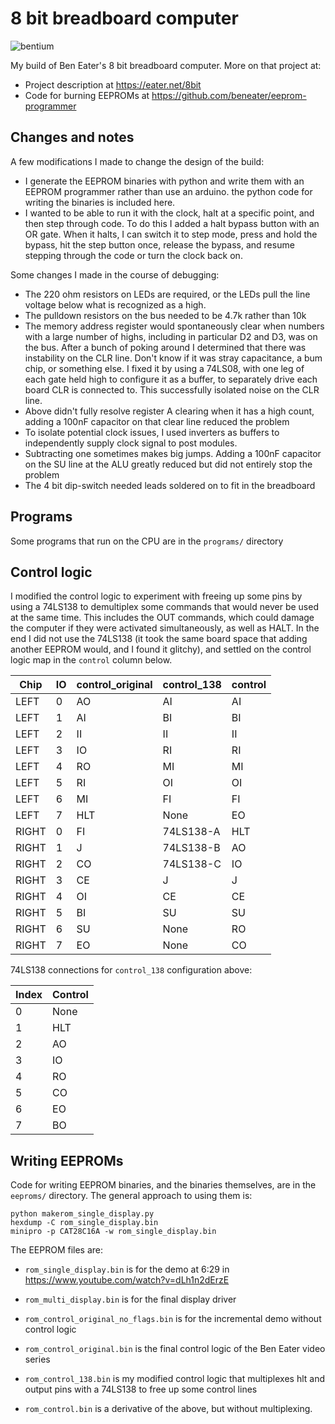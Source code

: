 # 8 bit breadboard computer

![bentium](bentium.gif)



My build of Ben Eater's 8 bit breadboard computer. More on that project at:

- Project description at https://eater.net/8bit
- Code for burning EEPROMs at https://github.com/beneater/eeprom-programmer

## Changes and notes

A few modifications I made to change the design of the build:
- I generate the EEPROM binaries with python and write them with an EEPROM programmer rather
  than use an arduino. the python code for writing the binaries is included here.
- I wanted to be able to run it with the clock, halt at a specific point, and then step through code. To do this
I added a halt bypass button with an OR gate. When it halts, I can switch it to step mode, press and hold the bypass, hit the step button once, release the bypass, and resume stepping through the code or turn the clock back on.

Some changes I made in the course of debugging:
- The 220 ohm resistors on LEDs are required, or the LEDs pull the line voltage below what is recognized as a high.
- The pulldown resistors on the bus needed to be 4.7k rather than 10k
- The memory address register would spontaneously clear when numbers with a large number of highs, including in particular D2 and D3, was on the bus. After a bunch of poking around I determined that there was instability on the CLR line. Don't know if it was stray capacitance, a bum chip, or something else. I fixed it by using a 74LS08, with one leg of each gate held high to configure it as a buffer, to separately drive each board CLR is connected to. This successfully isolated noise on the CLR line.
- Above didn't fully resolve register A clearing when it has a high count, adding a 100nF capacitor on that clear line reduced the problem
- To isolate potential clock issues, I used inverters as buffers to independently supply clock signal to post modules.
- Subtracting one sometimes makes big jumps. Adding a 100nF capacitor on the SU line at the ALU greatly reduced but did not entirely stop the problem
- The 4 bit dip-switch needed leads soldered on to fit in the breadboard


## Programs

Some programs that run on the CPU are in the `programs/` directory


## Control logic

I modified the control logic to experiment with freeing up some pins by using a 74LS138 to
demultiplex some commands that would never be used at the same time. This includes
the OUT commands, which could damage the computer if they were activated simultaneously,
as well as HALT. In the end I did not use the 74LS138 (it took the same board space
  that adding another EEPROM would, and I found it glitchy), and settled on the control
logic map in the `control` column below.

| Chip  | IO | control_original | control_138  | control  |
| ----- | -- | --------         | --------     | -------- |
| LEFT  |  0 | AO               |   AI         |  AI        
| LEFT  |  1 | AI               |   BI         |   BI         |
| LEFT  |  2 | II               |   II         |   II         |
| LEFT  |  3 | IO               |   RI         |   RI         |
| LEFT  |  4 | RO               |   MI         |   MI         |
| LEFT  |  5 | RI               |   OI         |   OI         |
| LEFT  |  6 | MI               |   FI         |   FI         |
| LEFT  |  7 | HLT              |   None       |   EO         |
| RIGHT |  0 | FI               |   74LS138-A  |   HLT        |
| RIGHT |  1 | J                |   74LS138-B  |   AO         |
| RIGHT |  2 | CO               |   74LS138-C  |   IO         |
| RIGHT |  3 | CE               |   J          |   J          |
| RIGHT |  4 | OI               |   CE         |   CE         |
| RIGHT |  5 | BI               |   SU         |   SU         |
| RIGHT |  6 | SU               |   None       |   RO         |
| RIGHT |  7 | EO               |   None       |   CO         |


74LS138 connections for `control_138` configuration above:

| Index | Control |
| ----- | ------- |
| 0     | None    |
| 1     | HLT     |
| 2     | AO      |
| 3     | IO      |
| 4     | RO      |
| 5     | CO      |
| 6     | EO      |
| 7     | BO    |

## Writing EEPROMs

Code for writing EEPROM binaries, and the binaries themselves, are in the
`eeproms/` directory. The general approach to using them is:

    python makerom_single_display.py
    hexdump -C rom_single_display.bin
    minipro -p CAT28C16A -w rom_single_display.bin

The EEPROM files are:

- `rom_single_display.bin` is for the demo at 6:29 in
https://www.youtube.com/watch?v=dLh1n2dErzE

- `rom_multi_display.bin` is for the final display driver

- `rom_control_original_no_flags.bin` is for the incremental demo without
control logic

- `rom_control_original.bin` is the final control logic of the Ben Eater video
series

- `rom_control_138.bin` is my modified control logic that multiplexes hlt and
output pins with a 74LS138 to free up some control lines

- `rom_control.bin` is a derivative of the above, but without multiplexing.
